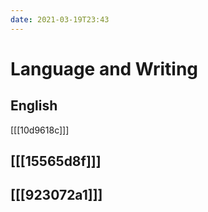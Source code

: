 ```yaml
---
date: 2021-03-19T23:43
---
```


# Language and Writing

## English
[[[10d9618c]]]

## [[[15565d8f]]]

## [[[923072a1]]]
